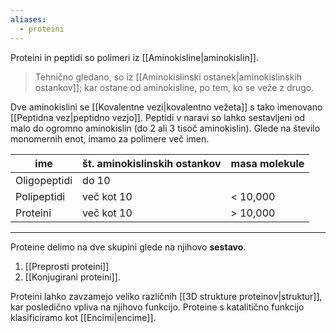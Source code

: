 ```yaml
---
aliases:
  - proteini
---
```



Proteini in peptidi so polimeri iz [[Aminokisline|aminokislin]]. 

>Tehnično gledano, so iz [[Aminokislinski ostanek|aminokislinskih ostankov]]; kar ostane od aminokisline, po tem, ko se veže z drugo.

Dve aminokislini se [[Kovalentne vezi|kovalentno vežeta]] s tako imenovano [[Peptidna vez|peptidno vezjo]]. Peptidi v naravi so lahko sestavljeni od malo do ogromno aminokislin (do 2 ali 3 tisoč aminokislin). Glede na število monomernih enot, imamo za polimere več imen.

| ime          | št. aminokislinskih ostankov | masa molekule |
| ------------ | ---------------------------- | ------------- |
| Oligopeptidi | do 10                        |               |
| Polipeptidi  | več kot 10                   | < 10,000      |
| Proteini     | več kot 10                   | \> 10,000     |

---

Proteine delimo na dve skupini glede na njihovo **sestavo**.
1. [[Preprosti proteini]]
2. [[Konjugirani proteini]].

Proteini lahko zavzamejo veliko različnih [[3D strukture proteinov|struktur]], kar posledično vpliva na njihovo funkcijo. Proteine s katalitično funkcijo klasificiramo kot [[Encimi|encime]].